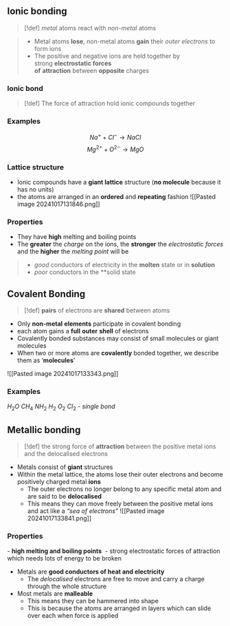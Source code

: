 ## Ionic bonding
> [!def] *metal* atoms react with *non-metal* atoms

> - Metal atoms **lose**, non-metal atoms **gain** their *outer electrons* to form ions
> - The positive and negative ions are held together by strong **electrostatic forces of** **attraction** between **opposite** charges
### Ionic bond
> [!def] The force of attraction hold ionic compounds together
### Examples
$$Na^+ + Cl^- \to NaCl$$
$$Mg^{2+} + O^{2-} \to MgO$$
### Lattice structure
- Ionic compounds have a **giant lattice** structure (**no molecule** because it has no units)
- the atoms are arranged in an **ordered** and **repeating** fashion
![[Pasted image 20241017131846.png]]
### Properties
- They have **high** melting and boiling points
- The **greater** the *charge* on the ions, the **stronger** the *electrostatic forces* and the **higher** the *melting point* will be
> - *good* conductors of electricity in the **molten** state or in **solution** 
> - *poor* conductors in the **solid state

## Covalent Bonding
> [!def] **pairs** of electrons are **shared** between atoms


- Only **non-metal** **elements** participate in covalent bonding
- each atom gains a **full** **outer** **shell** of electrons
- Covalently bonded substances may consist of small molecules or giant molecules
- When two or more atoms are **covalently** bonded together, we describe them as ‘**molecules**’

![[Pasted image 20241017133343.png]]
### Examples
$H_{2}O$
$CH_{4}$
$NH_{2}$
$H_{2} \ O_{2} \ Cl_{2}$ - *single bond*

## Metallic bonding
> [!def] the strong force of **attraction** between the positive metal ions and the delocalised electrons
- Metals consist of **giant** structures
- Within the metal lattice, the atoms lose their outer electrons and become positively charged metal **ions**
    - The outer electrons no longer belong to any specific metal atom and are said to be **delocalised**
    - This means they can move freely between the positive metal ions and act like a _“sea of electrons”_
![[Pasted image 20241017133841.png]]
### Properties

- **high melting and boiling points** 
    - strong electrostatic forces of attraction which needs lots of energy to be broken 
- Metals are **good conductors of heat and electricity** 
    - The *delocalised* electrons are free to move and carry a charge through the whole structure 
- Most metals are **malleable**
    - This means they can be hammered into shape
    - This is because the atoms are arranged in layers which can slide over each when force is applied
